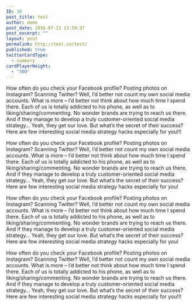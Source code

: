```yaml
---
ID: 38
post_title: test
author: demo
post_date: 2016-07-12 13:59:37
post_excerpt: ""
layout: post
permalink: http://test.co/test/
published: true
twitterCardType:
  - summary
cardPlayerHeight:
  - "300"
---
```

How often do you check your Facebook profile? Posting photos on Instagram? Scanning Twitter? Well, I’d better not count my own social media accounts. What is more – I’d better not think about how much time I spend there. Each of us is totally addicted to his phone, as well as to liking/sharing/commenting. No wonder brands are trying to reach us there. And if they manage to develop a truly customer-oriented social media strategy… Yeah, they get our love. But what’s the secret of their success? Here are few interesting social media strategy hacks especially for you!!!

How often do you check your Facebook profile? Posting photos on Instagram? Scanning Twitter? Well, I’d better not count my own social media accounts. What is more – I’d better not think about how much time I spend there. Each of us is totally addicted to his phone, as well as to liking/sharing/commenting. No wonder brands are trying to reach us there. And if they manage to develop a truly customer-oriented social media strategy… Yeah, they get our love. But what’s the secret of their success? Here are few interesting social media strategy hacks especially for you!

How often do you check your Facebook profile? Posting photos on Instagram? Scanning Twitter? Well, I’d better not count my own social media accounts. What is more – I’d better not think about how much time I spend there. Each of us is totally addicted to his phone, as well as to liking/sharing/commenting. No wonder brands are trying to reach us there. And if they manage to develop a truly customer-oriented social media strategy… Yeah, they get our love. But what’s the secret of their success? Here are few interesting social media strategy hacks especially for you!

How often do you check your Facebook profile? Posting photos on Instagram? Scanning Twitter? Well, I’d better not count my own social media accounts. What is more – I’d better not think about how much time I spend there. Each of us is totally addicted to his phone, as well as to liking/sharing/commenting. No wonder brands are trying to reach us there. And if they manage to develop a truly customer-oriented social media strategy… Yeah, they get our love. But what’s the secret of their success? Here are few interesting social media strategy hacks especially for you!!!